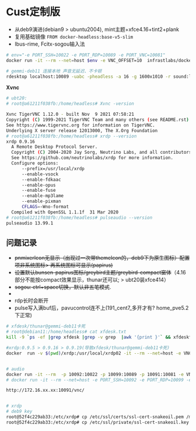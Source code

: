 # Cust定制版

- 从deb9演进(debian9 > ubuntu2004), mint主题+xfce4.16+tint2+plank
- 复用基础镜像 `FROM docker-headless:base-v5-slim`
- Ibus-rime, Fcitx-sogou输入法

```bash
# env="-e PORT_SSH=10022 -e PORT_RDP=10089 -e PORT_VNC=10081"
docker run -it --rm --net=host $env -e VNC_OFFSET=10  infrastlabs/docker-headless:latest

# gemmi-deb11 连接本地 声音无延迟、不卡顿
rdesktop localhost:10089 -uabc -pheadless -a 16 -g 1600x1010 -r sound:local
```

**Xvnc**

```bash
# ubt20:
# root@a61211f038fb:/home/headless# Xvnc -version

Xvnc TigerVNC 1.12.0 - built Nov  9 2021 07:58:21
Copyright (C) 1999-2021 TigerVNC Team and many others (see README.rst)
See https://www.tigervnc.org for information on TigerVNC.
Underlying X server release 12013000, The X.Org Foundation
# root@a61211f038fb:/home/headless# xrdp --version
xrdp 0.9.16
  A Remote Desktop Protocol Server.
  Copyright (C) 2004-2020 Jay Sorg, Neutrino Labs, and all contributors.
  See https://github.com/neutrinolabs/xrdp for more information.
  Configure options:
      --prefix=/usr/local/xrdp
      --enable-vsock
      --enable-fdkaac
      --enable-opus
      --enable-fuse
      --enable-mp3lame
      --enable-pixman
      CFLAGS=-Wno-format
  Compiled with OpenSSL 1.1.1f  31 Mar 2020
# root@a61211f038fb:/home/headless# pulseaudio --version
pulseaudio 13.99.1
```

## 问题记录

- ~~pnmixerIcon无显示（出现过一次带themeIcon的，deb9下为原生图标）配置项非系统图标> 再系统图标可显示(papirus)~~
- ~~设置默认bunsen-papirus图标/greybird主题/greybird-compact窗体~~（4.16部分不能按compact效果显示，thunar还可以; > ubt20装xfce414）
- ~~sogou: ctrl+space切换，默认非五笔模式~~.
- 
- rdp长时会断开
- pulse写入满buf后，pavucontrol连不上(191_cent7_多开才有? home_pve5.2下正常)

```bash
# xfdesk/thunar@gemmi-deb11卡死
# root@debian11:/home/headless# cat xfdesk.txt 
kill -9 `ps -ef |grep xfdesk |grep -v grep  |awk '{print }'` && xfdesktop

#xrdp:0.9.5 > 0.9.16 > 0.9.19(导致xfdesk/thunar@gemmi-deb11卡死)
docker  run -v $(pwd)/xrdp:/usr/local/xrdp02 -it --rm --net=host -e VNC_OFFSET=10 -e PORT_RDP=10099 -v $(pwd)/sv2.conf:/etc/supervisor/conf.d/sv.conf infrastlabs/docker-headless:mint-v31


# audio
docker run -it --rm  -p 10092:10022 -p 10099:10089 -p 10091:10081 -e VNC_OFFSET=10  infrastlabs/docker-headless:mint-v3
# docker run -it --rm --net=host -e PORT_SSH=10092 -e PORT_RDP=10099 -e PORT_VNC=10091 -e VNC_OFFSET=10  infrastlabs/docker-headless:mint-v3

http://172.16.xx.xx:10091/vnc/


# xrdp
# deb9 key
root@52f4c229ab33:/etc/xrdp# cp /etc/ssl/certs/ssl-cert-snakeoil.pem /mnt/cert.pem
root@52f4c229ab33:/etc/xrdp# cp /etc/ssl/private/ssl-cert-snakeoil.key /mnt/key.pem
```

